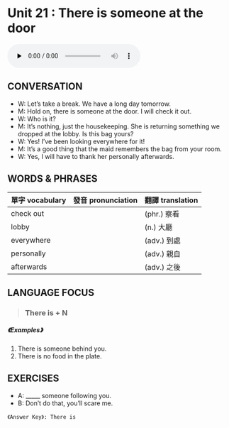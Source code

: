 # Unit 21 : There is someone at the door

<audio controls preload="none">
  <source src="https://channelplus.ner.gov.tw/api/audio/5ad2e5e9f95e3500064f42ba">
</audio>

## CONVERSATION
* W: Let’s take a break. We have a long day tomorrow. 
* M: Hold on, there is someone at the door. I will check it out. 
* W: Who is it? 
* M: It’s nothing, just the housekeeping. She is returning something we dropped at the lobby. Is this bag yours? 
* W: Yes! I’ve been looking everywhere for it! 
* M: It’s a good thing that the maid remembers the bag from your room. 
* W: Yes, I will have to thank her personally afterwards.

## WORDS & PHRASES
單字 vocabulary|發音 pronunciation|翻譯 translation
---|---|---
check out||(phr.) 察看
lobby||(n.) 大廳
everywhere||(adv.) 到處
personally||(adv.) 親自
afterwards||(adv.) 之後

## LANGUAGE FOCUS 
> <h3>There is + N</h3>

##### 《Examples》
1. There is someone behind you.
2. There is no food in the plate.

## EXERCISES 
* A: _____ someone following you.
* B: Don’t do that, you’ll scare me.

`《Answer Key》: There is`